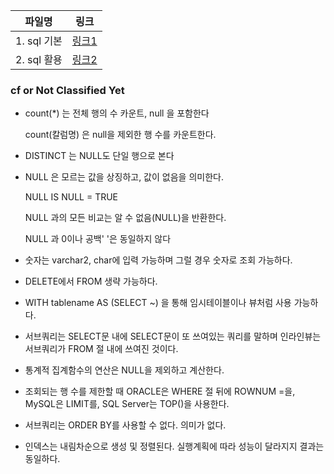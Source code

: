 | 파일명      | 링크                      |
| ----------- | ------------------------- |
| 1. sql 기본 | [링크1](./1.-sql-기본.md) |
| 2. sql 활용 | [링크2](./2.-sql-활용.md) |





### cf or Not Classified Yet

- count(*) 는 전체 행의 수 카운트, null 을 포함한다

  count(칼럼명) 은 null을 제외한 행 수를 카운트한다.

- DISTINCT 는 NULL도 단일 행으로 본다

- NULL 은 모르는 값을 상징하고, 값이 없음을 의미한다.

  NULL IS NULL = TRUE

  NULL 과의 모든 비교는 알 수 없음(NULL)을 반환한다.

  NULL 과 0이나 공백' '은 동일하지 않다

- 숫자는 varchar2, char에 입력 가능하며 그럴 경우 숫자로 조회 가능하다.

- DELETE에서 FROM 생략 가능하다.

- WITH tablename AS (SELECT ~) 을 통해 임시테이블이나 뷰처럼 사용 가능하다.

- 서브쿼리는 SELECT문 내에 SELECT문이 또 쓰여있는 쿼리를 말하며 인라인뷰는 서브쿼리가 FROM 절 내에 쓰여진 것이다.

- 통계적 집계함수의 연산은 NULL을 제외하고 계산한다.

- 조회되는 행 수를 제한할 때 ORACLE은 WHERE 절 뒤에 ROWNUM =을, MySQL은 LIMIT를, SQL Server는 TOP()을 사용한다.

- 서브쿼리는 ORDER BY를 사용할 수 없다. 의미가 없다.

- 인덱스는 내림차순으로 생성 및 정렬된다. 실행계획에 따라 성능이 달라지지 결과는 동일하다.